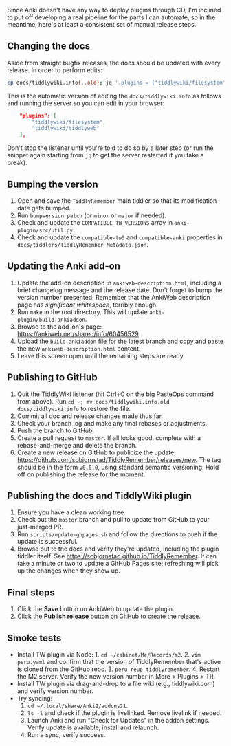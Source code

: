 Since Anki doesn't have any way to deploy plugins through CD,
    I'm inclined to put off developing a real pipeline
    for the parts I can automate,
    so in the meantime,
    here's at least a consistent set of manual release steps.


## Changing the docs

Aside from straight bugfix releases,
    the docs should be updated with every release.
In order to perform edits:


```bash
cp docs/tiddlywiki.info{,.old}; jq '.plugins = ["tiddlywiki/filesystem", "tiddlywiki/tiddlyweb"]' docs/tiddlywiki.info.old >docs/tiddlywiki.info; cd docs && tiddlywiki --listen
```

This is the automatic version of editing the `docs/tiddlywiki.info` as follows
and running the server so you can edit in your browser:

```json
    "plugins": [
        "tiddlywiki/filesystem",
        "tiddlywiki/tiddlyweb"
    ],
```

Don't stop the listener until you're told to do so by a later step
(or run the snippet again starting from `jq` to get the server restarted if you take a break).

## Bumping the version

1. Open and save the `TiddlyRemember` main tiddler
   so that its modification date gets bumped.
2. Run `bumpversion patch` (or `minor` or `major` if needed).
3. Check and update the `COMPATIBLE_TW_VERSIONS` array
   in `anki-plugin/src/util.py`.
4. Check and update the `compatible-tw5` and `compatible-anki` properties
   in `docs/tiddlers/TiddlyRemember Metadata.json`.


## Updating the Anki add-on

1. Update the add-on description in `ankiweb-description.html`,
   including a brief changelog message and the release date.
   Don't forget to bump the version number presented.
   Remember that the AnkiWeb description page has *significant whitespace*,
   terribly enough.
2. Run `make` in the root directory.
   This will update `anki-plugin/build.ankiaddon`.
3. Browse to the add-on's page:
   https://ankiweb.net/shared/info/60456529
4. Upload the `build.ankiaddon` file for the latest branch
   and copy and paste the new `ankiweb-description.html` content.
5. Leave this screen open until the remaining steps are ready.


## Publishing to GitHub

1. Quit the TiddlyWiki listener (hit Ctrl+C on the big PasteOps command from above).
   Run `cd -; mv docs/tiddlywiki.info.old docs/tiddlywiki.info` to restore the file.
2. Commit all doc and release changes made thus far.
3. Check your branch log and make any final rebases or adjustments.
4. Push the branch to GitHub.
5. Create a pull request to `master`.
   If all looks good, complete with a rebase-and-merge and delete the branch.
6. Create a new release on GitHub to publicize the update:
   https://github.com/sobjornstad/TiddlyRemember/releases/new.
   The tag should be in the form `v0.0.0`, using standard semantic versioning.
   Hold off on publishing the release for the moment.


## Publishing the docs and TiddlyWiki plugin

1. Ensure you have a clean working tree.
2. Check out the `master` branch and pull to update from GitHub
   to your just-merged PR.
3. Run `scripts/update-ghpages.sh`
   and follow the directions to push if the update is successful.
4. Browse out to the docs and verify they're updated,
   including the plugin tiddler itself.
   See https://sobjornstad.github.io/TiddlyRemember.
   It can take a minute or two to update a GitHub Pages site;
   refreshing will pick up the changes when they show up.


## Final steps

1. Click the **Save** button on AnkiWeb to update the plugin.
2. Click the **Publish release** button on GitHub to create the release.

## Smoke tests

* Install TW plugin via Node: 
      1. `cd ~/cabinet/Me/Records/m2`.
      2. `vim peru.yaml` and confirm that the version of TiddlyRemember that's active
         is cloned from the GitHub repo.
      3. `peru reup tiddlyremember`.
      4. Restart the M2 server. Verify the new version number in More > Plugins > TR.
* Install TW plugin via drag-and-drop to a file wiki (e.g., tiddlywiki.com)
  and verify version number.
* Try syncing:
  1. `cd ~/.local/share/Anki2/addons21`.
  2. `ls -l` and check if the plugin is livelinked. Remove livelink if needed.
  3. Launch Anki and run "Check for Updates" in the addon settings.
     Verify update is available, install and relaunch.
  4. Run a sync, verify success.
